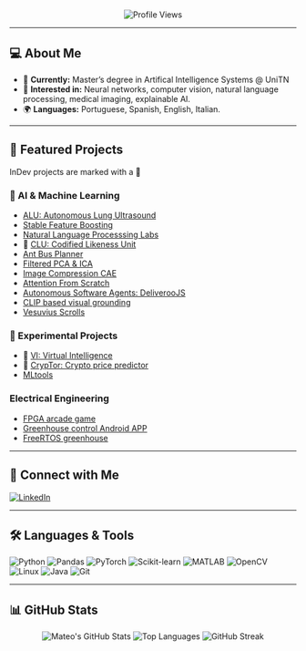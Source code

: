 <h1 align="center"></h1>
<p align="center">
  <img src="https://komarev.com/ghpvc/?username=mateo-drr&label=Profile%20views&color=0e75b6&style=flat" alt="Profile Views" />
</p>

---

## 💻 About Me
- 🎯 **Currently:** Master’s degree in Artifical Intelligence Systems @ UniTN
- 🧠 **Interested in:** Neural networks, computer vision, natural language processing, medical imaging, explainable AI.  
- 🌍 **Languages:** Portuguese, Spanish, English, Italian.

---

## 📂 Featured Projects

InDev projects are marked with a 🚧

### 🧠 AI & Machine Learning
- [ALU: Autonomous Lung Ultrasound](https://github.com/Mateo-drr/ALU-Autonomous-Lung-Ultrasound)  
- [Stable Feature Boosting](https://github.com/Mateo-drr/StableFeatureBoosting)
- [Natural Language Processsing Labs](https://github.com/Mateo-drr/NLULabs)
- 🚧 [CLU: Codified Likeness Unit](https://github.com/Mateo-drr/CLU)
- [Ant Bus Planner](https://github.com/Mateo-drr/AntsBusPlanner)
- [Filtered PCA & ICA](https://github.com/Mateo-drr/FilteredP-ICA)
- [Image Compression CAE](https://github.com/Mateo-drr/CompressiveCAE)
- [Attention From Scratch](https://github.com/Mateo-drr/AttentionFromScratch)
- [Autonomous Software Agents: DeliverooJS](https://github.com/debryu/Autonomous-Software-Agents)
- [CLIP based visual grounding](https://github.com/debryu/Visual-Grounding)
- [Vesuvius Scrolls](https://github.com/debryu/VesuviusScrolls)

### 🚀 Experimental Projects
- 🚧 [VI: Virtual Intelligence](https://github.com/mateo-drr/custom-tokenizer)
- 🚧 [CrypTor: Crypto price predictor](https://github.com/Mateo-drr/Cryp-Tor)
- [MLtools](https://github.com/Mateo-drr/MLTools)

### Electrical Engineering
- [FPGA arcade game](https://github.com/Mateo-drr/FPGA_arcadeGame)
- [Greenhouse control Android APP](https://github.com/Mateo-drr/PDM)
- [FreeRTOS greenhouse](https://github.com/Mateo-drr/FreeRTOSGrenhouse)

---

## 🤝 Connect with Me

[![LinkedIn](https://img.shields.io/badge/LinkedIn-0A66C2?style=for-the-badge&logo=linkedin&logoColor=white)](https://linkedin.com/in/mateodrr)

---

## 🛠️ Languages & Tools

![Python](https://img.shields.io/badge/Python-3776AB?style=for-the-badge&logo=python&logoColor=white)
![Pandas](https://img.shields.io/badge/Pandas-150458?style=for-the-badge&logo=pandas&logoColor=white)
![PyTorch](https://img.shields.io/badge/PyTorch-EE4C2C?style=for-the-badge&logo=pytorch&logoColor=white)
![Scikit-learn](https://img.shields.io/badge/Scikit--Learn-F7931E?style=for-the-badge&logo=scikit-learn&logoColor=white)
![MATLAB](https://img.shields.io/badge/Matlab-0076A8?style=for-the-badge&logo=mathworks&logoColor=white)
![OpenCV](https://img.shields.io/badge/OpenCV-5C3EE8?style=for-the-badge&logo=opencv&logoColor=white)
![Linux](https://img.shields.io/badge/Linux-FCC624?style=for-the-badge&logo=linux&logoColor=black)
![Java](https://img.shields.io/badge/Java-ED8B00?style=for-the-badge&logo=oracle&logoColor=white)
![Git](https://img.shields.io/badge/Git-F05032?style=for-the-badge&logo=git&logoColor=white)

---

## 📊 GitHub Stats

<div align="center">
  <img src="https://github-readme-stats.vercel.app/api?username=mateo-drr&show_icons=true&theme=dark&hide_border=true" alt="Mateo's GitHub Stats" />
  <img src="https://github-readme-stats.vercel.app/api/top-langs/?username=mateo-drr&layout=compact&theme=dark&hide_border=true" alt="Top Languages" />
  <img src="https://github-readme-streak-stats.herokuapp.com/?user=mateo-drr&theme=dark&hide_border=true" alt="GitHub Streak" />
</div>
